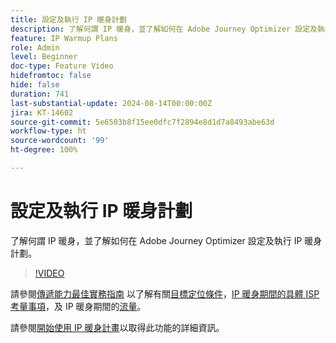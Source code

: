 ```yaml
---
title: 設定及執行 IP 暖身計劃
description: 了解何謂 IP 暖身，並了解如何在 Adobe Journey Optimizer 設定及執行 IP 暖身計劃。
feature: IP Warmup Plans
role: Admin
level: Beginner
doc-type: Feature Video
hidefromtoc: false
hide: false
duration: 741
last-substantial-update: 2024-08-14T00:00:00Z
jira: KT-14602
source-git-commit: 5e6503b8f15ee0dfc7f2894e8d1d7a8493abe63d
workflow-type: ht
source-wordcount: '99'
ht-degree: 100%

---
```



# 設定及執行 IP 暖身計劃

了解何謂 IP 暖身，並了解如何在 Adobe Journey Optimizer 設定及執行 IP 暖身計劃。

>[!VIDEO](https://video.tv.adobe.com/v/3432637/?learn=on)

請參閱[傳遞能力最佳實務指南](https://experienceleague.adobe.com/zh-hant/docs/deliverability-learn/deliverability-best-practice-guide/introduction) 以了解有關[目標定位條件](https://experienceleague.adobe.com/zh-hant/docs/deliverability-learn/deliverability-best-practice-guide/transition-process/targeting-criteria)，[IP 暖身期間的具體 ISP 考量事項](https://experienceleague.adobe.com/zh-hant/docs/deliverability-learn/deliverability-best-practice-guide/transition-process/isp-specific-considerations-during-ip-warming)，及 IP 暖身期間的[流量](https://experienceleague.adobe.com/zh-hant/docs/deliverability-learn/deliverability-best-practice-guide/transition-process/volume)。

請參閱[開始使用 IP 暖身計畫](https://experienceleague.adobe.com/zh-hant/docs/journey-optimizer/using/configuration/implement-ip-warmup-plan/ip-warmup-gs)以取得此功能的詳細資訊。
